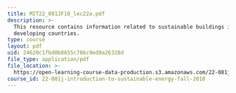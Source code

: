 ```yaml
---
title: MIT22_081JF10_lec22a.pdf
description: >-
  This resource contains information related to sustainable buildings in
  developing countries.
type: course
layout: pdf
uid: 24620c1fbd0b8655c786c9ed9a26328d
file_type: application/pdf
file_location: >-
  https://open-learning-course-data-production.s3.amazonaws.com/22-081j-introduction-to-sustainable-energy-fall-2010/24620c1fbd0b8655c786c9ed9a26328d_MIT22_081JF10_lec22a.pdf
course_id: 22-081j-introduction-to-sustainable-energy-fall-2010
---
```

